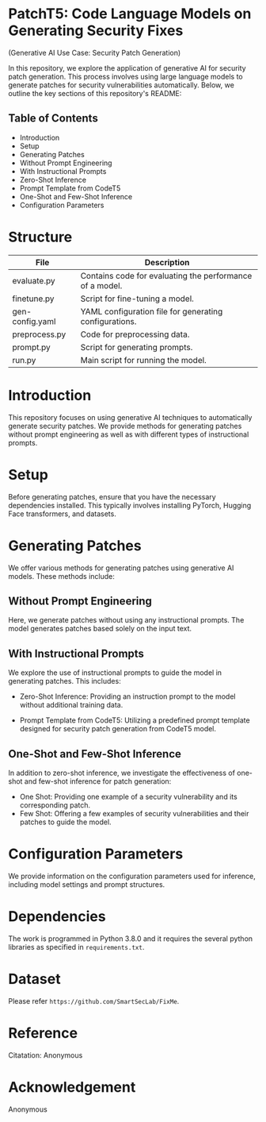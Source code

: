 # PatchT5: Code Language Models on Generating Security Fixes

(Generative AI Use Case: Security Patch Generation)

In this repository, we explore the application of generative AI for security patch generation. This process involves using large language models to generate patches for security vulnerabilities automatically. Below, we outline the key sections of this repository's README:

## Table of Contents

- Introduction
- Setup
- Generating Patches
- Without Prompt Engineering
- With Instructional Prompts
- Zero-Shot Inference
- Prompt Template from CodeT5
- One-Shot and Few-Shot Inference
- Configuration Parameters

# Structure

| File            | Description                                              |
| --------------- | -------------------------------------------------------- |
| evaluate.py     | Contains code for evaluating the performance of a model. |
| finetune.py     | Script for fine-tuning a model.                          |
| gen-config.yaml | YAML configuration file for generating configurations.   |
| preprocess.py   | Code for preprocessing data.                             |
| prompt.py       | Script for generating prompts.                           |
| run.py          | Main script for running the model.                       |

# Introduction

This repository focuses on using generative AI techniques to automatically generate security patches. We provide methods for generating patches without prompt engineering as well as with different types of instructional prompts.

# Setup

Before generating patches, ensure that you have the necessary dependencies installed. This typically involves installing PyTorch, Hugging Face transformers, and datasets.

# Generating Patches

We offer various methods for generating patches using generative AI models. These methods include:

## Without Prompt Engineering

Here, we generate patches without using any instructional prompts. The model generates patches based solely on the input text.

## With Instructional Prompts

We explore the use of instructional prompts to guide the model in generating patches. This includes:

- Zero-Shot Inference: Providing an instruction prompt to the model without additional training data.

- Prompt Template from CodeT5: Utilizing a predefined prompt template designed for security patch generation from CodeT5 model.

## One-Shot and Few-Shot Inference

In addition to zero-shot inference, we investigate the effectiveness of one-shot and few-shot inference for patch generation:

- One Shot: Providing one example of a security vulnerability and its corresponding patch.
- Few Shot: Offering a few examples of security vulnerabilities and their patches to guide the model.

# Configuration Parameters

We provide information on the configuration parameters used for inference, including model settings and prompt structures.

# Dependencies

The work is programmed in Python 3.8.0 and it requires the several python libraries as specified in `requirements.txt`.

# Dataset

Please refer `https://github.com/SmartSecLab/FixMe`.

# Reference

Citatation: Anonymous

# Acknowledgement

Anonymous
